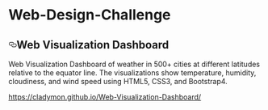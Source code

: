 # Web-Design-Challenge
<div class="Box-body">
        <article class="markdown-body entry-content p-5" itemprop="text"><h1><a id="user-content-web-visualization-dashboard" class="anchor" aria-hidden="true" href="#web-visualization-dashboard"><svg class="octicon octicon-link" viewBox="0 0 16 16" version="1.1" width="16" height="16" aria-hidden="true"><path fill-rule="evenodd" d="M4 9h1v1H4c-1.5 0-3-1.69-3-3.5S2.55 3 4 3h4c1.45 0 3 1.69 3 3.5 0 1.41-.91 2.72-2 3.25V8.59c.58-.45 1-1.27 1-2.09C10 5.22 8.98 4 8 4H4c-.98 0-2 1.22-2 2.5S3 9 4 9zm9-3h-1v1h1c1 0 2 1.22 2 2.5S13.98 12 13 12H9c-.98 0-2-1.22-2-2.5 0-.83.42-1.64 1-2.09V6.25c-1.09.53-2 1.84-2 3.25C6 11.31 7.55 13 9 13h4c1.45 0 3-1.69 3-3.5S14.5 6 13 6z"></path></svg></a>Web Visualization Dashboard</h1>
<p>Web Visualization Dashboard of weather in 500+ cities at different latitudes relative to the equator line. The visualizations show temperature, humidity, cloudiness, and wind speed using HTML5, CSS3, and Bootstrap4.</p>
<p><a href="https://du.bootcampcontent.com/ladymonc/web-design-challenge/blob/master/landing_page.html" rel="nofollow">https://cladymon.github.io/Web-Visualization-Dashboard/</a></p>
</article>
      </div>
